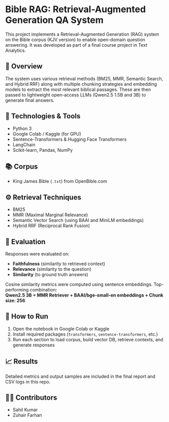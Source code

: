 # Bible RAG: Retrieval-Augmented Generation QA System

This project implements a Retrieval-Augmented Generation (RAG) system on the Bible corpus (KJV version) to enable open-domain question answering. It was developed as part of a final course project in Text Analytics.

## 🧠 Overview

The system uses various retrieval methods (BM25, MMR, Semantic Search, and Hybrid RRF) along with multiple chunking strategies and embedding models to extract the most relevant biblical passages. These are then passed to lightweight open-access LLMs (Qwen2.5 1.5B and 3B) to generate final answers.

## 🔧 Technologies & Tools
- Python 3
- Google Colab / Kaggle (for GPU)
- Sentence-Transformers & Hugging Face Transformers
- LangChain
- Scikit-learn, Pandas, NumPy

## 📚 Corpus
- King James Bible (`.txt`) from OpenBible.com

## ⚙️ Retrieval Techniques
- BM25
- MMR (Maximal Marginal Relevance)
- Semantic Vector Search (using BAAI and MiniLM embeddings)
- Hybrid RRF (Reciprocal Rank Fusion)

## 🧪 Evaluation
Responses were evaluated on:
- **Faithfulness** (similarity to retrieved context)
- **Relevance** (similarity to the question)
- **Similarity** (to ground truth answers)

Cosine similarity metrics were computed using sentence embeddings. Top-performing combination:  
**Qwen2.5 3B + MMR Retriever + BAAI/bge-small-en embeddings + Chunk size: 256**

## 🚀 How to Run
1. Open the notebook in Google Colab or Kaggle
2. Install required packages (`transformers`, `sentence-transformers`, etc.)
3. Run each section to load corpus, build vector DB, retrieve contexts, and generate responses

## 📈 Results
Detailed metrics and output samples are included in the final report and CSV logs in this repo.

## 🧑‍💻 Contributors
- Sahil Kumar  
- Zuhair Farhan
